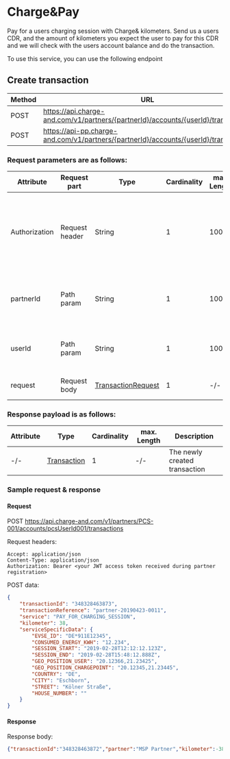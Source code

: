 # Charge&Pay

Pay for a users charging session with Charge& kilometers.
Send us a users CDR, and the amount of kilometers you expect the user to pay for this CDR and we will check with the users account balance and do the transaction.

To use this service, you can use the following endpoint

## Create transaction

| Method           | URL                                                   | Environment                          
|------------------|-------------------------------------------------------|--------------|
| POST              | https://api.charge-and.com/v1/partners/{partnerId}/accounts/{userId}/transactions | Production
| POST              | https://api-pp.charge-and.com/v1/partners/{partnerId}/accounts/{userId}/transactions | Pre Production

### Request parameters are as follows:

| Attribute     | Request part  | Type                               | Cardinality | max. Length | Description 
|---------------|---------------|------------------------------------|-------------|-------------|---------------------------------------------------------------------------------------------------|
| Authorization |Request header | String                             |1            |100          | The accessToken authorizing you to do the request. The header value must be in form of: Bearer <accessToken>
| partnerId     |Path param     | String                             |1            |100          | Your partner ID with which you registered yourself as a partner
| userId        |Path param     | String                             |1            |100          | The user for which you want to create the transaction
| request       |Request body   | [TransactionRequest](types.md#transactionrequest-class) |1            |-/-          | The transaction request

### Response payload is as follows:

| Attribute      | Type                                     | Cardinality | max. Length | Description 
|----------------|------------------------------------------|-------------|-------------|---------------------------------------------------------------------------------------------------|
| -/-            |[Transaction](types.md#transaction-class) |1            | -/-         | The newly created transaction

### Sample request & response

#### Request

   POST https://api.charge-and.com/v1/partners/PCS-001/accounts/pcsUserId001/transactions

   Request headers:
```
Accept: application/json
Content-Type: application/json
Authorization: Bearer <your JWT access token received during partner registration>
```

   POST data:
```json
{
	"transactionId": "348328463873",
	"transactionReference": "partner-20190423-0011",
	"service": "PAY_FOR_CHARGING_SESSION",
	"kilometer": 38,
	"serviceSpecificData": {
		"EVSE_ID": "DE*911E12345",
		"CONSUMED_ENERGY_KWH": "12.234",
		"SESSION_START": "2019-02-28T12:12:12.123Z",
		"SESSION_END": "2019-02-28T15:48:12.888Z",
		"GEO_POSITION_USER": "20.12366,21.23425",
		"GEO_POSITION_CHARGEPOINT": "20.12345,21.23445",
		"COUNTRY": "DE",
		"CITY": "Eschborn",
		"STREET": "Kölner Straße",
		"HOUSE_NUMBER": ""
	}
}

```


#### Response

Response body:
```json
{"transactionId":"348328463872","partner":"MSP Partner","kilometer":-38,"status":"CONFIRMED","created":"2019-04-23T08:07:48.788+0000","type":"PAY_FOR_CHARGING_SESSION","address":"Kölner Straße, Eschborn"}
```
